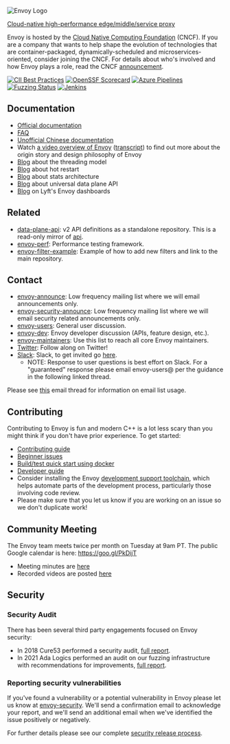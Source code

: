 ![Envoy Logo](https://github.com/envoyproxy/artwork/blob/main/PNG/Envoy_Logo_Final_PANTONE.png)

[Cloud-native high-performance edge/middle/service proxy](https://www.envoyproxy.io/)

Envoy is hosted by the [Cloud Native Computing Foundation](https://cncf.io) (CNCF). If you are a
company that wants to help shape the evolution of technologies that are container-packaged,
dynamically-scheduled and microservices-oriented, consider joining the CNCF. For details about who's
involved and how Envoy plays a role, read the CNCF
[announcement](https://www.cncf.io/blog/2017/09/13/cncf-hosts-envoy/).

[![CII Best Practices](https://bestpractices.coreinfrastructure.org/projects/1266/badge)](https://bestpractices.coreinfrastructure.org/projects/1266)
[![OpenSSF Scorecard](https://api.securityscorecards.dev/projects/github.com/envoyproxy/envoy/badge)](https://securityscorecards.dev/viewer/?uri=github.com/envoyproxy/envoy)
[![Azure Pipelines](https://dev.azure.com/cncf/envoy/_apis/build/status/11?branchName=main)](https://dev.azure.com/cncf/envoy/_build/latest?definitionId=11&branchName=main)
[![Fuzzing Status](https://oss-fuzz-build-logs.storage.googleapis.com/badges/envoy.svg)](https://bugs.chromium.org/p/oss-fuzz/issues/list?sort=-opened&can=1&q=proj:envoy)
[![Jenkins](https://powerci.osuosl.org/buildStatus/icon?job=build-envoy-static-master&subject=ppc64le%20build)](https://powerci.osuosl.org/job/build-envoy-static-master/)

## Documentation

* [Official documentation](https://www.envoyproxy.io/)
* [FAQ](https://www.envoyproxy.io/docs/envoy/latest/faq/overview)
* [Unofficial Chinese documentation](https://cloudnative.to/envoy/)
* Watch [a video overview of Envoy](https://www.youtube.com/watch?v=RVZX4CwKhGE)
([transcript](https://www.microservices.com/talks/lyfts-envoy-monolith-service-mesh-matt-klein/))
to find out more about the origin story and design philosophy of Envoy
* [Blog](https://medium.com/@mattklein123/envoy-threading-model-a8d44b922310) about the threading model
* [Blog](https://medium.com/@mattklein123/envoy-hot-restart-1d16b14555b5) about hot restart
* [Blog](https://medium.com/@mattklein123/envoy-stats-b65c7f363342) about stats architecture
* [Blog](https://medium.com/@mattklein123/the-universal-data-plane-api-d15cec7a) about universal data plane API
* [Blog](https://medium.com/@mattklein123/lyfts-envoy-dashboards-5c91738816b1) on Lyft's Envoy dashboards

## Related

* [data-plane-api](https://github.com/envoyproxy/data-plane-api): v2 API definitions as a standalone
  repository. This is a read-only mirror of [api](api/).
* [envoy-perf](https://github.com/envoyproxy/envoy-perf): Performance testing framework.
* [envoy-filter-example](https://github.com/envoyproxy/envoy-filter-example): Example of how to add new filters
  and link to the main repository.

## Contact

* [envoy-announce](https://groups.google.com/forum/#!forum/envoy-announce): Low frequency mailing
  list where we will email announcements only.
* [envoy-security-announce](https://groups.google.com/forum/#!forum/envoy-security-announce): Low frequency mailing
  list where we will email security related announcements only.
* [envoy-users](https://groups.google.com/forum/#!forum/envoy-users): General user discussion.
* [envoy-dev](https://groups.google.com/forum/#!forum/envoy-dev): Envoy developer discussion (APIs,
  feature design, etc.).
* [envoy-maintainers](https://groups.google.com/forum/#!forum/envoy-maintainers): Use this list
  to reach all core Envoy maintainers.
* [Twitter](https://twitter.com/EnvoyProxy/): Follow along on Twitter!
* [Slack](https://envoyproxy.slack.com/): Slack, to get invited go [here](https://communityinviter.com/apps/envoyproxy/envoy).
  * NOTE: Response to user questions is best effort on Slack. For a "guaranteed" response please email
    envoy-users@ per the guidance in the following linked thread.

Please see [this](https://groups.google.com/forum/#!topic/envoy-announce/l9zjYsnS3TY) email thread
for information on email list usage.

## Contributing

Contributing to Envoy is fun and modern C++ is a lot less scary than you might think if you don't
have prior experience. To get started:

* [Contributing guide](CONTRIBUTING.md)
* [Beginner issues](https://github.com/envoyproxy/envoy/issues?q=is%3Aopen+is%3Aissue+label%3Abeginner)
* [Build/test quick start using docker](ci#building-and-running-tests-as-a-developer)
* [Developer guide](DEVELOPER.md)
* Consider installing the Envoy [development support toolchain](https://github.com/envoyproxy/envoy/blob/main/support/README.md), which helps automate parts of the development process, particularly those involving code review.
* Please make sure that you let us know if you are working on an issue so we don't duplicate work!

## Community Meeting

The Envoy team meets twice per month on Tuesday at 9am PT. The public
Google calendar is here: https://goo.gl/PkDijT

* Meeting minutes are [here](https://goo.gl/5Cergb)
* Recorded videos are posted [here](https://www.youtube.com/channel/UC5z5mvPgqMs1xo5VuIWzYTA)

## Security

### Security Audit

There has been several third party engagements focused on Envoy security:
* In 2018 Cure53 performed a security audit, [full report](docs/security/audit_cure53_2018.pdf).
* In 2021 Ada Logics performed an audit on our fuzzing infrastructure with recommendations for improvements, [full report](docs/security/audit_fuzzer_adalogics_2021.pdf).

### Reporting security vulnerabilities

If you've found a vulnerability or a potential vulnerability in Envoy please let us know at
[envoy-security](mailto:envoy-security@googlegroups.com). We'll send a confirmation
email to acknowledge your report, and we'll send an additional email when we've identified the issue
positively or negatively.

For further details please see our complete [security release process](SECURITY.md).
